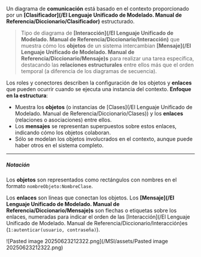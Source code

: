 Un diagrama de **comunicación** está basado en el contexto proporcionado por un **[Clasificador](/El Lenguaje Unificado de Modelado. Manual de Referencia/Diccionario/Clasificador)** estructurado. 
> Tipo de diagrama de **[Interacción](/El Lenguaje Unificado de Modelado. Manual de Referencia/Diccionario/Interacción)** que muestra cómo los **objetos** de un sistema intercambian **[Mensaje](/El Lenguaje Unificado de Modelado. Manual de Referencia/Diccionario/Mensaje)s** para realizar una tarea específica, destacando las **relaciones estructurales** entre ellos más que el orden temporal (a diferencia de los diagramas de secuencia).

Los roles y conectores describen la configuración de los objetos y **enlaces** que pueden ocurrir cuando se ejecuta una instancia del contexto.
**Enfoque en la estructura**:

- Muestra los **objetos** (o instancias de [Clases](/El Lenguaje Unificado de Modelado. Manual de Referencia/Diccionario/Clases)) y los **enlaces** (relaciones o asociaciones) entre ellos.
- Los **mensajes** se representan superpuestos sobre estos enlaces, indicando cómo los objetos colaboran.
- Sólo se modelan los objetos involucrados en el contexto, aunque puede haber otros en el sistema completo.
****
##### **Notación**
Los **objetos** son representados como rectángulos con nombres en el formato `nombreObjeto:NombreClase`.

Los **enlaces** son líneas que conectan los objetos. Los **[Mensaje](/El Lenguaje Unificado de Modelado. Manual de Referencia/Diccionario/Mensaje)s** son flechas o etiquetas sobre los enlaces, numeradas para indicar el orden de las [Interacción](/El Lenguaje Unificado de Modelado. Manual de Referencia/Diccionario/Interacción)es (`1:autenticar(usuario, contraseña)`).

![Pasted image 20250623212322.png](/MSI/assets/Pasted image 20250623212322.png)